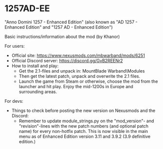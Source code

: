 # 1257AD-EE
"Anno Domini 1257 - Enhanced Edition" (also known as "AD 1257 - Enhanced Edition" and "1257 AD - Enhanced Edition")

Basic instructions/information about the mod (by Khanor)

For users:
- Official site: https://www.nexusmods.com/mbwarband/mods/6251
- Official Discord server: https://discord.gg/GvB2REENr2
- How to install and play:
    - Get the 2.1-files and unpack in: MountBlade Warband\Modules
    - Then get the latest patch, unpack and overwrite the 2.1 files.
    - Launch the game from Steam or otherwise, choose the mod from the launcher and hit play. Enjoy the mid-1200s in Europe and surrounding areas.

For devs:
- Things to check before posting the new version on Nexusmods and the Discord:
    - Remember to update module_strings.py on the "mod_version"- and "revision"-lines with the new patch numbers (and optional patch name) for every non-hotfix patch. This is now visible in the main menu as of Enhanced Edition version 3.11 and 3.9.2 (3.9 definitive edition.)
